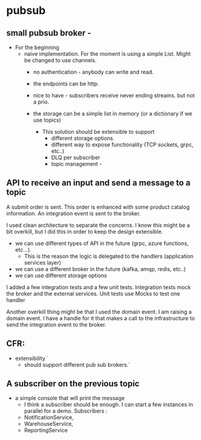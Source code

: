 # pubsub

## small pubsub broker - 
* For the beginning 
  * naive implementation. For the moment is using a simple List. Might be changed to use channels. 
    * no authentication - anybody can write and read.
    * the endpoints can be http. 
    * nice to have - subscribers receive never ending streams. but not a prio.
    * the storage can be a simple list in memory (or a dictionary if we use topics)

      * This solution should be extensible to support
          * different storage options.
          * different way to expose functionality (TCP sockets, grpc, etc..)
          * DLQ per subscriber
          * topic management - 

## API to receive an input and send a message to a topic

A submit order is sent. 
This order is enhanced with some product catalog information.
An integration event is sent to the broker.

I used clean architecture to separate the concerns. 
I know this might be a bit overkill, but I did this in order to keep the design extensible.
* we can use different types of API in the future (grpc, azure functions, etc...). 
  * This is the reason the logic is delegated to the handlers (application services layer) 
* we can use a different broker in the future (kafka, amqp, redis, etc..)
* we can use different storage options

I added a few integration tests and a few unit tests.
Integration tests mock the broker and the external services. 
Unit tests use Mocks to test one handler

Another overkill thing might be that I used the domain event.
I am raising a domain event. I have a handle for it that makes a call to the infrastructure to send the integration event to the broker.

 ## CFR:

* extensibility `
  * should support different pub sub brokers.`

## A subscriber on the previous topic

* a simple console that will print the message
  * I think a subscriber should be enough. I can start a few instances in parallel for a demo.
  Subscribers : 
  * NotificationService,
  * WarehouseService,
  * ReportingService

  